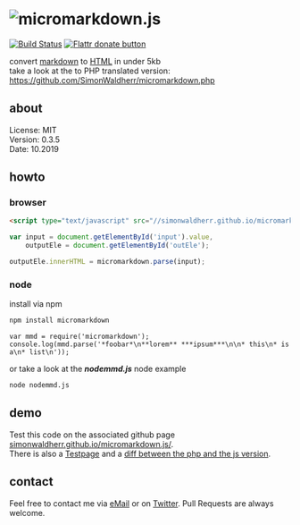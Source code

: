 # ![micromarkdown.js](https://simonwaldherr.de/umd.png)

[![Build Status](https://travis-ci.org/SimonWaldherr/micromarkdown.js.svg?branch=master)](https://travis-ci.org/SimonWaldherr/micromarkdown.js)
[![Flattr donate button](https://raw.github.com/balupton/flattr-buttons/master/badge-89x18.gif)](https://flattr.com/submit/auto?user_id=SimonWaldherr&url=http%3A%2F%2Fgithub.com%2FSimonWaldherr%2Fmicromarkdown.js "Donate monthly to this project using Flattr")

convert [markdown](http://en.wikipedia.org/wiki/Markdown) to [HTML](http://en.wikipedia.org/wiki/HTML) in under 5kb  
take a look at the to PHP translated version: https://github.com/SimonWaldherr/micromarkdown.php

## about

License:   MIT  
Version: 0.3.5  
Date:  10.2019  

## howto

### browser

```html
<script type="text/javascript" src="//simonwaldherr.github.io/micromarkdown.js/dist/micromarkdown.min.js"></script>
```

```js
var input = document.getElementById('input').value,
    outputEle = document.getElementById('outEle');

outputEle.innerHTML = micromarkdown.parse(input);
```

### node

install via npm

```sh
npm install micromarkdown
```

```node
var mmd = require('micromarkdown');
console.log(mmd.parse('*foobar*\n**lorem** ***ipsum***\n\n* this\n* is a\n* list\n'));
```

or take a look at the ***nodemmd.js*** node example

```sh
node nodemmd.js
```

## demo

Test this code on the associated github page [simonwaldherr.github.io/micromarkdown.js/](http://simonwaldherr.github.io/micromarkdown.js/).  
There is also a [Testpage](http://simonwaldherr.github.io/micromarkdown.js/test.html) and a [diff between the php and the js version](http://simonwaldherr.github.io/micromarkdown.js/diff.html).

## contact

Feel free to contact me via [eMail](mailto:contact@simonwaldherr.de) or on [Twitter](http://twitter.com/simonwaldherr). Pull Requests are always welcome.

